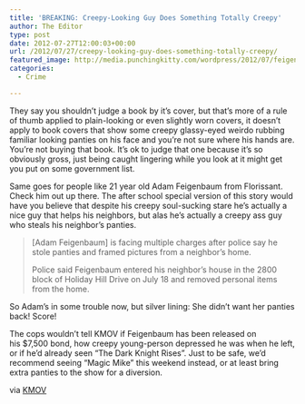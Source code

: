 ```yaml
---
title: 'BREAKING: Creepy-Looking Guy Does Something Totally Creepy'
author: The Editor
type: post
date: 2012-07-27T12:00:03+00:00
url: /2012/07/27/creepy-looking-guy-does-something-totally-creepy/
featured_image: http://media.punchingkitty.com/wordpress/2012/07/feigenbaum_panty_thief.jpeg
categories:
  - Crime

---
```

They say you shouldn&#8217;t judge a book by it&#8217;s cover, but that&#8217;s more of a rule of thumb applied to plain-looking or even slightly worn covers, it doesn&#8217;t apply to book covers that show some creepy glassy-eyed weirdo rubbing familiar looking panties on his face and you&#8217;re not sure where his hands are. You&#8217;re not buying that book. It&#8217;s ok to judge that one because it&#8217;s so obviously gross, just being caught lingering while you look at it might get you put on some government list.

Same goes for people like 21 year old Adam Feigenbaum from Florissant. Check him out up there. The after school special version of this story would have you believe that despite his creepy soul-sucking stare he&#8217;s actually a nice guy that helps his neighbors, but alas he&#8217;s actually a creepy ass guy who steals his neighbor&#8217;s panties.

> [Adam Feigenbaum] is facing multiple charges after police say he stole panties and framed pictures from a neighbor’s home.
> 
> Police said Feigenbaum entered his neighbor’s house in the 2800 block of Holiday Hill Drive on July 18 and removed personal items from the home.

So Adam&#8217;s in some trouble now, but silver lining: She didn&#8217;t want her panties back! Score!

The cops wouldn&#8217;t tell KMOV if Feigenbaum has been released on his $7,500 bond, how creepy young-person depressed he was when he left, or if he&#8217;d already seen &#8220;The Dark Knight Rises&#8221;. Just to be safe, we&#8217;d recommend seeing &#8220;Magic Mike&#8221; this weekend instead, or at least bring extra panties to the show for a diversion.

via <a href="http://www.kmov.com/news/local/Florissant-man-charged-for-picture-panty-thefts-163870236.html" target="_blank">KMOV</a>